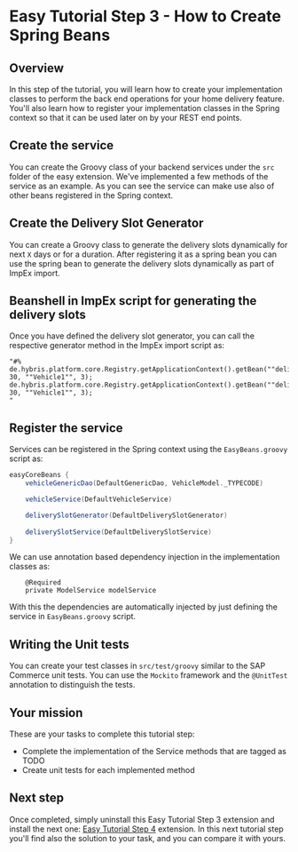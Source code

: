 # Easy Tutorial Step 3 - How to Create Spring Beans

## Overview
In this step of the tutorial, you will learn how to create your implementation classes to perform the back end operations for your home delivery feature.
You'll also learn how to register your implementation classes in the Spring context so that it can be used later on by your REST end points.

## Create the service
You can create the Groovy class of your backend services under the `src` folder of the easy extension.
We've implemented a few methods of the service as an example. As you can see the service can make use also of other beans registered in the Spring context.

## Create the Delivery Slot Generator
You can create a Groovy class to generate the delivery slots dynamically for next `X` days or for a duration. After registering it as a spring bean you can use the spring bean to generate the delivery slots dynamically as part of ImpEx import. 

## Beanshell in ImpEx script for generating the delivery slots
Once you have defined the delivery slot generator, you can call the respective generator method in the ImpEx import script as:

```beanshell
"#%
de.hybris.platform.core.Registry.getApplicationContext().getBean(""deliverySlotGenerator"").generateSlotsForNextXDays(""warehouse_e"", 30, ""Vehicle1"", 3);
de.hybris.platform.core.Registry.getApplicationContext().getBean(""deliverySlotGenerator"").generateSlotsForNextXDays(""ap_warehouse_e"", 30, ""Vehicle1"", 3);
"
```

## Register the service
Services can be registered in the Spring context using the `EasyBeans.groovy` script as:
```groovy
easyCoreBeans {
    vehicleGenericDao(DefaultGenericDao, VehicleModel._TYPECODE)

    vehicleService(DefaultVehicleService)

    deliverySlotGenerator(DefaultDeliverySlotGenerator)
    
    deliverySlotService(DefaultDeliverySlotService)
}
```

We can use annotation based dependency injection in the implementation classes as:
```
    @Required
    private ModelService modelService
```

With this the dependencies are automatically injected by just defining the service in `EasyBeans.groovy` script.

## Writing the Unit tests
You can create your test classes in `src/test/groovy` similar to the SAP Commerce unit tests. You can use the `Mockito` framework and the `@UnitTest` annotation to distinguish the tests.

## Your mission
These are your tasks to complete this tutorial step:
- Complete the implementation of the Service methods that are tagged as TODO
- Create unit tests for each implemented method

## Next step
Once completed, simply uninstall this Easy Tutorial Step 3 extension and install the next one: [Easy Tutorial Step 4](../easy-tutorial-step4/README.md) extension. In this next tutorial step you'll find also the solution to your task, and you can compare it with yours.
